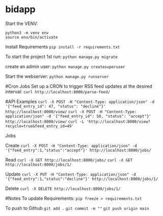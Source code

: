 # bidapp
Start the VENV:
```
python3 -m venv env
source env/bin/activate
```

Install Requirements
`pip install -r requirements.txt`

To start the project 1st run:
`python manage.py migrate`

create an admin user:
`python manage.py createsuperuser`

Start the webserver:
`python manage.py runserver`

#Cron Jobs
Set up a CRON to trigger RSS feed updates at the desired interval:
`curl http://localhost:8000/parse-feed/`

#API Examples
`curl -X POST -H "Content-Type: application/json" -d '{"feed_entry_id": 47, "status": "decline"}' http://localhost:8000/view/`
`curl -X POST -H "Content-Type: application/json" -d '{"feed_entry_id": 50, "status": "accept"}' http://localhost:8000/view/`
`curl -L 'http://localhost:8000/view?recycle=true&feed_entry_id=49'`

Jobs

Create
`curl -X POST -H "Content-Type: application/json" -d '{"feed_entry":1,"status":"accept"}' http://localhost:8000/jobs/`

Read
`curl -X GET http://localhost:8000/jobs/`
`curl -X GET http://localhost:8000/jobs/1/`

Update
`curl -X PUT -H "Content-Type: application/json" -d '{"feed_entry":1,"status":"decline"}' http://localhost:8000/jobs/1/`

Delete
`curl -X DELETE http://localhost:8000/jobs/1/`

#Notes
To update Requirements:
`pip freeze > requirements.txt`

To push to Github
`git add .`
`git commit -m ""`
`git push origin main`

